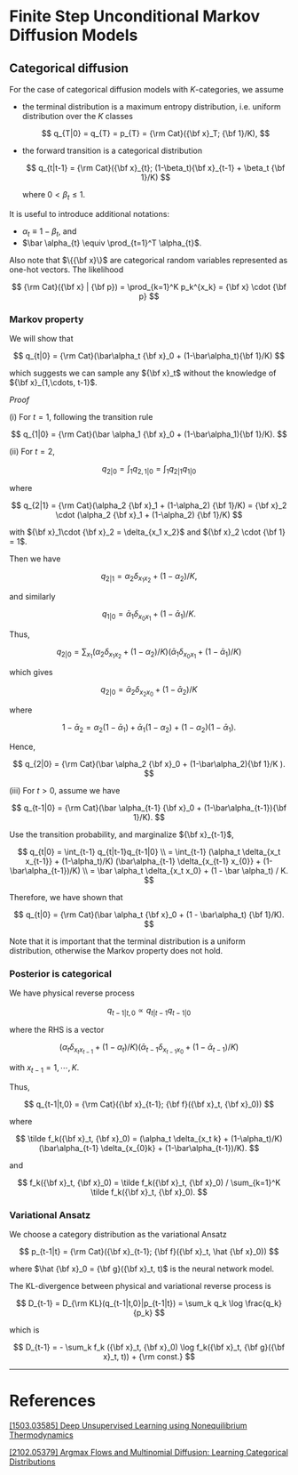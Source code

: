 # Finite Step Unconditional Markov Diffusion Models

## Categorical diffusion

For the case of categorical diffusion models with $K$-categories, we assume 

* the terminal distribution is a maximum entropy distribution, i.e. uniform distribution over the $K$ classes
  
  $$
  q_{T|0} = q_{T} = p_{T} = {\rm Cat}({\bf x}_T; {\bf 1}/K),
  $$

* the forward transition is a categorical distribution
  
  $$
  q_{t|t-1} = {\rm Cat}({\bf x}_{t}; (1-\beta_t){\bf x}_{t-1} + \beta_t {\bf 1}/K)
  $$
  
  where $0<\beta_{t} \le 1$.

It is useful to introduce additional notations:

* $\alpha_{t} \equiv 1 - \beta_{t}$, and
* $\bar \alpha_{t} \equiv \prod_{t=1}^T \alpha_{t}$.

Also note that $\{{\bf x}\}$ are categorical random variables represented as one-hot vectors. The likelihood

$$
{\rm Cat}({\bf x} | {\bf p}) = \prod_{k=1}^K p_k^{x_k} = {\bf x} \cdot {\bf p}
$$

### Markov property

We will show that 

$$
q_{t|0} = {\rm Cat}(\bar\alpha_t {\bf x}_0 + (1-\bar\alpha_t){\bf 1}/K)
$$

which suggests we can sample any ${\bf x}_t$ without the knowledge of ${\bf x}_{1,\cdots, t-1}$.

*Proof*

(i) For $t=1$, following the transition rule

$$
q_{1|0} = {\rm Cat}(\bar \alpha_1 {\bf x}_0 + (1-\bar\alpha_1){\bf 1}/K).
$$

(ii) For $t=2$,

$$
q_{2|0} = \int_1 q_{2, 1 | 0} = \int_1 q_{2|1}q_{1|0}
$$

where

$$
q_{2|1} = {\rm Cat}(\alpha_2 {\bf x}_1 + (1-\alpha_2) {\bf 1}/K) = {\bf x}_2 \cdot (\alpha_2 {\bf x}_1 + (1-\alpha_2) {\bf 1}/K)
$$

with ${\bf x}_1\cdot {\bf x}_2 = \delta_{x_1 x_2}$ and ${\bf x}_2 \cdot {\bf 1} = 1$. 

Then we have

$$
q_{2|1} = \alpha_2 \delta_{x_1 x_2} + (1-\alpha_2)/K,
$$

and similarly

$$
q_{1|0} = \bar \alpha_1 \delta_{x_0 x_1} + (1-\bar \alpha_1) / K.
$$

Thus, 

$$
q_{2|0} = \sum_{x_1} (\alpha_2 \delta_{x_1 x_2} + (1-\alpha_2)/K )(\bar \alpha_1 \delta_{x_0 x_1} + (1-\bar \alpha_1) / K)
$$

which gives

$$
q_{2|0} = \bar \alpha_2 \delta_{x_2 x_0} + (1-\bar\alpha_2)/K
$$

where 

$$
1-\bar\alpha_2 = \alpha_2 (1 - \bar\alpha_1) + \bar\alpha_1 (1-\alpha_2) + (1-\alpha_2)(1-\bar\alpha_1).
$$

Hence, 

$$
q_{2|0} = {\rm Cat}(\bar \alpha_2 {\bf x}_0 + (1-\bar\alpha_2){\bf 1}/K ).
$$

(iii) For $t > 0$, assume we have

$$
q_{t-1|0} = {\rm Cat}(\bar \alpha_{t-1} {\bf x}_0 + (1-\bar\alpha_{t-1}){\bf 1}/K).
$$

Use the transition probability, and marginalize ${\bf x}_{t-1}$,

$$
q_{t|0} 
= \int_{t-1} q_{t|t-1}q_{t-1|0} \\
= \int_{t-1} (\alpha_t \delta_{x_t x_{t-1}} + (1-\alpha_t)/K)
(\bar\alpha_{t-1} \delta_{x_{t-1} x_{0}} + (1-\bar\alpha_{t-1})/K) \\
= \bar \alpha_t \delta_{x_t x_0} + (1 - \bar \alpha_t) / K.
$$

Therefore, we have shown that

$$
q_{t|0} = {\rm Cat}(\bar \alpha_t {\bf x}_0 + (1 - \bar\alpha_t) {\bf 1}/K).
$$

Note that it is important that the terminal distribution is a uniform distribution, otherwise the Markov property does not hold.

### Posterior is categorical

We have physical reverse process

$$
q_{t-1|t, 0} \propto q_{t|t-1} q_{t-1 | 0}
$$

where the RHS is a vector

$$
(\alpha_t \delta_{x_t x_{t-1}} + (1-\alpha_t)/K)
(\bar\alpha_{t-1} \delta_{x_{t-1} x_{0}} + (1-\bar\alpha_{t-1})/K)
$$

with $x_{t-1} = 1, \cdots, K$.

Thus,

$$
q_{t-1|t,0} = {\rm Cat}({\bf x}_{t-1}; {\bf f}({\bf x}_t, {\bf x}_0))
$$

where

$$
\tilde f_k({\bf x}_t, {\bf x}_0) = (\alpha_t \delta_{x_t k} + (1-\alpha_t)/K)
(\bar\alpha_{t-1} \delta_{x_{0}k} + (1-\bar\alpha_{t-1})/K).
$$

and

$$
f_k({\bf x}_t, {\bf x}_0) = \tilde f_k({\bf x}_t, {\bf x}_0) / \sum_{k=1}^K
 \tilde f_k({\bf x}_t, {\bf x}_0).
$$

### Variational Ansatz

We choose a category distribution as the variational Ansatz

$$
p_{t-1|t} = {\rm Cat}({\bf x}_{t-1}; {\bf f}({\bf x}_t, \hat {\bf x}_0))
$$

where $\hat {\bf x}_0 = {\bf g}({\bf x}_t, t)$ is the neural network model.

The KL-divergence between physical and variational reverse process is

$$
D_{t-1} = D_{\rm KL}(q_{t-1|t,0}|p_{t-1|t}) = \sum_k q_k \log \frac{q_k}{p_k}
$$

which is

$$
D_{t-1} = - \sum_k f_k ({\bf x}_t, {\bf x}_0) \log f_k({\bf x}_t, {\bf g}({\bf x}_t, t)) + {\rm const.}
$$



-----

# References

[[1503.03585] Deep Unsupervised Learning using Nonequilibrium Thermodynamics](https://arxiv.org/abs/1503.03585)

[[2102.05379] Argmax Flows and Multinomial Diffusion: Learning Categorical Distributions](https://arxiv.org/abs/2102.05379)
